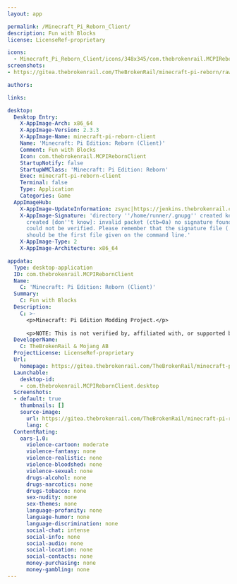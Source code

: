 ```yaml
---
layout: app

permalink: /Minecraft_Pi_Reborn_Client/
description: Fun with Blocks
license: LicenseRef-proprietary

icons:
  - Minecraft_Pi_Reborn_Client/icons/348x345/com.thebrokenrail.MCPIRebornClient.png
screenshots:
- https://gitea.thebrokenrail.com/TheBrokenRail/minecraft-pi-reborn/raw/branch/master/images/start.png

authors:

links:

desktop:
  Desktop Entry:
    X-AppImage-Arch: x86_64
    X-AppImage-Version: 2.3.3
    X-AppImage-Name: minecraft-pi-reborn-client
    Name: 'Minecraft: Pi Edition: Reborn (Client)'
    Comment: Fun with Blocks
    Icon: com.thebrokenrail.MCPIRebornClient
    StartupNotify: false
    StartupWMClass: 'Minecraft: Pi Edition: Reborn'
    Exec: minecraft-pi-reborn-client
    Terminal: false
    Type: Application
    Categories: Game
  AppImageHub:
    X-AppImage-UpdateInformation: zsync|https://jenkins.thebrokenrail.com/job/minecraft-pi-reborn/job/master/lastSuccessfulBuild/artifact/out/minecraft-pi-reborn-client-latest-amd64.AppImage.zsync
    X-AppImage-Signature: 'directory ''/home/runner/.gnupg'' created keybox ''/home/runner/.gnupg/pubring.kbx''
      created [don''t know]: invalid packet (ctb=0a) no signature found the signature
      could not be verified. Please remember that the signature file (.sig or .asc)
      should be the first file given on the command line.'
    X-AppImage-Type: 2
    X-AppImage-Architecture: x86_64

appdata:
  Type: desktop-application
  ID: com.thebrokenrail.MCPIRebornClient
  Name:
    C: 'Minecraft: Pi Edition: Reborn (Client)'
  Summary:
    C: Fun with Blocks
  Description:
    C: >-
      <p>Minecraft: Pi Edition Modding Project.</p>
  
      <p>NOTE: This is not verified by, affiliated with, or supported by Mojang or Microsoft.</p>
  DeveloperName:
    C: TheBrokenRail & Mojang AB
  ProjectLicense: LicenseRef-proprietary
  Url:
    homepage: https://gitea.thebrokenrail.com/TheBrokenRail/minecraft-pi-reborn
  Launchable:
    desktop-id:
    - com.thebrokenrail.MCPIRebornClient.desktop
  Screenshots:
  - default: true
    thumbnails: []
    source-image:
      url: https://gitea.thebrokenrail.com/TheBrokenRail/minecraft-pi-reborn/raw/branch/master/images/start.png
      lang: C
  ContentRating:
    oars-1.0:
      violence-cartoon: moderate
      violence-fantasy: none
      violence-realistic: none
      violence-bloodshed: none
      violence-sexual: none
      drugs-alcohol: none
      drugs-narcotics: none
      drugs-tobacco: none
      sex-nudity: none
      sex-themes: none
      language-profanity: none
      language-humor: none
      language-discrimination: none
      social-chat: intense
      social-info: none
      social-audio: none
      social-location: none
      social-contacts: none
      money-purchasing: none
      money-gambling: none
---
```


